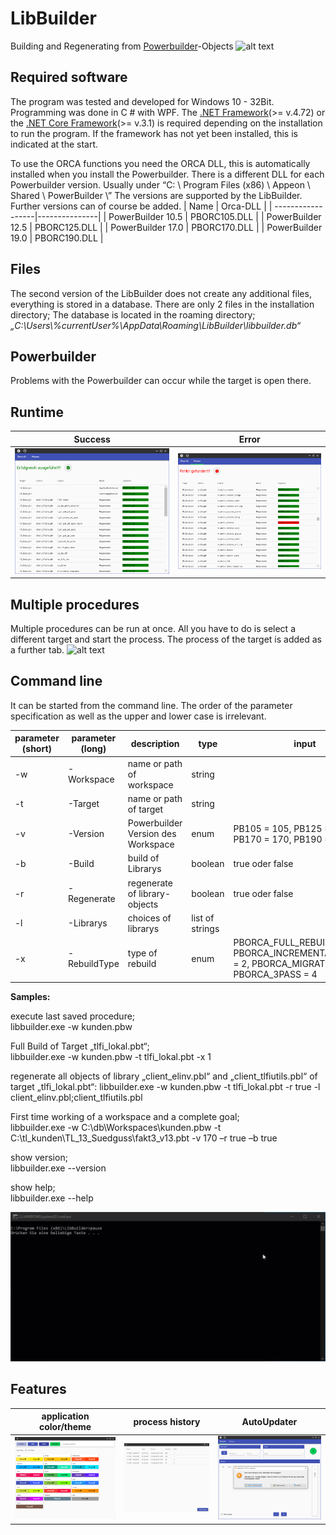 # LibBuilder
Building and Regenerating from [Powerbuilder](https://www.appeon.com/products/powerbuilder)-Objects 
![alt text](https://github.com/tuke307/LibBuilder/blob/master/Screenshots/workaround.gif "workaround")

## Required software
The program was tested and developed for Windows 10 - 32Bit. Programming was done in C # with WPF. The [.NET Framework](https://dotnet.microsoft.com/download/dotnet-framework)(>= v.4.72) or the [.NET Core Framework](https://dotnet.microsoft.com/download/dotnet-core/current/runtime)(>= v.3.1) is required depending on the installation to run the program. If the framework has not yet been installed, this is indicated at the start.

To use the ORCA functions you need the ORCA DLL, this is automatically installed when you install the Powerbuilder. There is a different DLL for each Powerbuilder version.
Usually under “C: \ Program Files (x86) \ Appeon \ Shared \ PowerBuilder \”
The versions are supported by the LibBuilder. Further versions can of course be added.
| Name              | Orca-DLL      |
| ------------------|---------------|
| PowerBuilder 10.5 | PBORC105.DLL  | 
| PowerBuilder 12.5 | PBORC125.DLL  | 
| PowerBuilder 17.0 | PBORC170.DLL  |
| PowerBuilder 19.0 | PBORC190.DLL  |

## Files
The second version of the LibBuilder does not create any additional files, everything is stored in a database. There are only 2 files in the installation directory;
The database is located in the roaming directory; *„C:\Users\\%currentUser%\\AppData\Roaming\LibBuilder\libbuilder.db“*


## Powerbuilder
Problems with the Powerbuilder can occur while the target is open there.

## Runtime
| Success              | Error      |
| ------------------|:-------------:|
| ![alt text](https://github.com/tuke307/LibBuilder/blob/master/Screenshots/run%20without%20errors.png "process success") | ![alt text](https://github.com/tuke307/LibBuilder/blob/master/Screenshots/run%20with%20errors.png "process with error")  | 

## Multiple procedures
Multiple procedures can be run at once. All you have to do is select a different target and start the process. The process of the target is added as a further tab.
![alt text](https://github.com/tuke307/LibBuilder/blob/master/Screenshots/multiple%20processes.gif "multiple processes")

## Command line
It can be started from the command line. The order of the parameter specification as well as the upper and lower case is irrelevant.

| parameter (short) | parameter (long)   | description                        | type                     | input                   |
|------------------|--------------------|-------------------------------------|--------------------------|-------------------------|
| -w               | -Workspace         | name or path of workspace           | string                   |                         | 
| -t               | -Target            | name or path of target              | string                   |                         | 
| -v               | -Version           | Powerbuilder Version des Workspace  | enum                     | PB105 = 105,  PB125 = 125,  PB170 = 170,  PB190 = 190  | 
| -b               | -Build             | build of Librarys                   | boolean 	               | true oder false         | 
| -r               | -Regenerate        | regenerate of library-objects       | boolean	                 | true oder false         | 
| -l               | -Librarys          | choices of librarys                 | list of strings          |                         | 
| -x               | -RebuildType       | type of rebuild                     | enum                     | PBORCA_FULL_REBUILD = 1,  PBORCA_INCREMENTAL_REBUILD = 2,  PBORCA_MIGRATE = 3,  PBORCA_3PASS = 4         | 



**Samples:** 

execute last saved procedure;  
libbuilder.exe -w kunden.pbw

Full Build of Target „tlfi_lokal.pbt“;  
libbuilder.exe -w kunden.pbw -t tlfi_lokal.pbt -x 1

regenerate all objects of library „client_elinv.pbl“ and „client_tlfiutils.pbl“ of target „tlfi_lokal.pbt“: 
libbuilder.exe -w kunden.pbw -t tlfi_lokal.pbt -r true -l client_elinv.pbl;client_tlfiutils.pbl

First time working of a workspace and a complete goal;  
libbuilder.exe -w C:\db\Workspaces\kunden.pbw -t C:\tl_kunden\TL_13_Suedguss\fakt3_v13.pbt -v 170 –r true –b true

show version;  
libbuilder.exe --version

show help;  
libbuilder.exe --help

![alt text](https://github.com/tuke307/LibBuilder/blob/master/Screenshots/cmd%20example.gif "cmd-example")

## Features
| application color/theme              | process history      | AutoUpdater      |
| ------------------|:-------------:|:-------------:|
| ![alt text](https://github.com/tuke307/LibBuilder/blob/master/Screenshots/colors.png "colors") | ![alt text](https://github.com/tuke307/LibBuilder/blob/master/Screenshots/history.png "history")  | ![alt text](https://github.com/tuke307/LibBuilder/blob/master/Screenshots/update.png "update")  | 
